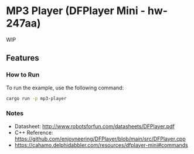 # MP3 Player (DFPlayer Mini - hw-247aa)

WIP

## Features

### How to Run

To run the example, use the following command:

```bash
cargo run -p mp3-player
```

### Notes

- Datasheet: http://www.robotsforfun.com/datasheets/DFPlayer.pdf
- C++ Reference: https://github.com/enjoyneering/DFPlayer/blob/main/src/DFPlayer.cpp
- https://cahamo.delphidabbler.com/resources/dfplayer-mini#commands
